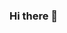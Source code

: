 ### Hi there 👋

<!--
**Defigov/Defigov** is a ✨ _special_ ✨ repository because its `README.md` (this file) appears on your GitHub profile.

Here are some ideas to get you started:

- 🔭 I’m currently working on building a team for a DAPP project in real estate lending.
- 🌱 I’m currently learning how to use Github. HA!
- 👯 I’m looking to collaborate on a startup project. 
- 🤔 I’m looking for help with software engineering on Harmony One. 
- 💬 Ask me about real estate crowd funding. 
- 📫 How to reach me: defigov@protonmail.com
- 😄 Pronouns: ...
- ⚡ Fun fact: ...
-->
